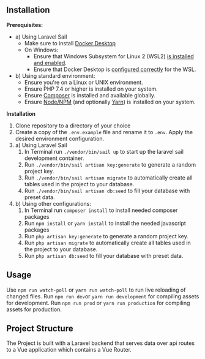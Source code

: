 ## Installation

**Prerequisites:**
- a) Using Laravel Sail 
    - Make sure to install [Docker Desktop](https://www.docker.com/products/docker-desktop)
    - On Windows:
        - Ensure that Windows Subsystem for Linux 2 (WSL2) [is installed and enabled](https://docs.microsoft.com/de-de/windows/wsl/install-win10).
        - Ensure that Docker Desktop is [configured correctly](https://docs.docker.com/docker-for-windows/wsl/) for the WSL.
- b) Using standard environment:
    - Ensure you're on a Linux or UNIX environment.
    - Ensure PHP 7.4 or higher is installed on your system.
    - Ensure [Composer](https://getcomposer.org/doc/00-intro.md#globally) is installed and available globally.
    - Ensure [Node/NPM](https://nodejs.org/en/download/) (and optionally [Yarn](https://classic.yarnpkg.com/en/docs/install#mac-stable)) is installed on your system.

**Installation**
1. Clone repository to a directory of your choice
2. Create a copy of the `.env.example` file and rename it to  `.env`. Apply the desired environment configuration.
3. a) Using Laravel Sail
    1. In Terminal run `./vendor/bin/sail up` to start up the laravel sail development container. 
    2. Run `./vendor/bin/sail artisan key:generate` to generate a random project key.
    3. Run `./vendor/bin/sail artisan migrate` to automatically create all tables used in the project to your database.
    4. Run `./vendor/bin/sail artisan db:seed` to fill your database with preset data.
3. b) Using other configurations:
    1. In Terminal run `composer install` to install needed composer packages
    2. Run `npm install` or `yarn install` to install the needed javascript packages
    3. Run `php artisan key:generate` to generate a random project key.
    4. Run `php artisan migrate` to automatically create all tables used in the project to your database.
    5. Run `php artisan db:seed` to fill your database with preset data.

## Usage ##
Use `npm run watch-poll` or `yarn run watch-poll` to run live reloading of changed files. 
Run `npm run dev`or `yarn run development` for compiling assets for development.
Run `npm run prod` or `yarn run production` for compiling assets for production.

## Project Structure ##
The Project is built with a Laravel backend that serves data over api routes to a Vue application which contains a Vue Router.